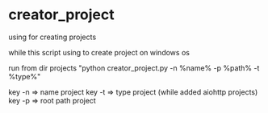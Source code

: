 # creator_project
using for creating projects

while this script using to create project on windows os

run from dir projects "python creator_project.py -n %name% -p %path% -t %type%"

key -n => name project
key -t => type project (while added aiohttp projects)
key -p => root path project
